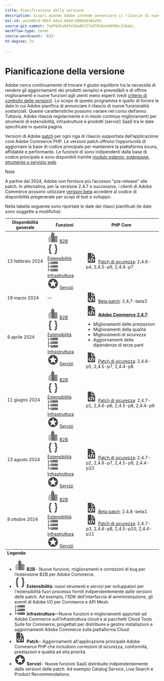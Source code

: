 ```yaml
---
title: Pianificazione della versione
description: Scopri quando Adobe intende annunciare il rilascio di nuove funzioni sostanziali per Adobe Commerce.
exl-id: ae1e09cd-966f-44a3-9e4d-b90bb838429d
source-git-commit: 7edf6d5a8dfe58a86f27e97816e4d850bc21babc
workflow-type: tm+mt
source-wordcount: '623'
ht-degree: 2%

---
```


# Pianificazione della versione

Adobe cerca continuamente di trovare il giusto equilibrio tra la necessità di rendere gli aggiornamenti dei prodotti semplici e prevedibili e di offrire miglioramenti e nuove funzioni agli utenti meno esperti (vedi [criterio di controllo delle versioni](versioning-policy.md)). Lo scopo di questo programma è quello di fornire le date in cui Adobe pianifica di annunciare il rilascio di nuove funzionalità sostanziali. Queste caratteristiche possono variare nel corso dell’anno. Tuttavia, Adobe rilascia regolarmente e in modo continuo miglioramenti per strumenti di estensibilità, infrastrutture e prodotti (servizi) SaaS tra le date specificate in questa pagina.

Versioni di Adobe [patch](versioning-policy.md#patch-release) per ogni riga di rilascio supportata dell’applicazione core Adobe Commerce PHP. Le versioni patch offrono l’opportunità di aggiornare la base di codice principale per mantenere la piattaforma sicura, affidabile e performante. Le funzioni di sono indipendenti dalla base di codice principale e sono disponibili tramite [modulo esterno, estensione, strumento o servizio web](versioning-policy.md#extensibility-infrastructure-and-services-release).

>[!NOTE]
>
>A partire dal 2024, Adobe non fornisce più l’accesso &quot;pre-release&quot; alle patch. In alternativa, per la versione 2.4.7 e successive, i clienti di Adobe Commerce possono utilizzare [versioni beta](beta.md) accedere al codice di disponibilità pregenerale per scopi di test e sviluppo.

Nella tabella seguente sono riportate le date dei rilasci pianificati (le date sono soggette a modifiche):

<table>
<thead>
  <tr>
    <th>Disponibilità generale</th>
    <th>Funzioni</th>
    <th>PHP Core</th>
  </tr>
</thead>
<tfoot>
   <tr>
      <td colspan="3"><strong>Legenda</strong>:
         <ul>
            <li><strong><img alt="Icona della funzione B2B" src="../assets/icons/enterprise.svg"></img> B2B</strong>- Nuove funzioni, miglioramenti e correzioni di bug per l’estensione B2B per Adobe Commerce.</li>
            <li><strong><img alt="Icona della funzione di estensibilità" src="../assets/icons/brackets.svg"></img> Estensibilità</strong>: nuovi strumenti e servizi per sviluppatori per l'estensibilità fuori processo forniti indipendentemente dalle versioni delle patch. Ad esempio, l’SDK dell’interfaccia di amministrazione, gli eventi di Adobe I/O per Commerce e API Mesh.</li>
            <li><strong><img alt="Icona della funzione di infrastruttura" src="../assets/icons/servers.svg"></img> Infrastruttura</strong>—Nuove funzioni e miglioramenti apportati ad Adobe Commerce sull’infrastruttura cloud e ai pacchetti Cloud Tools Suite for Commerce, progettati per distribuire e gestire installazioni e aggiornamenti Adobe Commerce sulla piattaforma Cloud.</li>
            <li><strong><img alt="Icona rilascio patch" src="../assets/icons/file-code.svg"></img> Patch</strong>- Aggiornamenti all'applicazione principale Adobe Commerce PHP che includono correzioni di sicurezza, conformità, prestazioni e qualità ad alta priorità.</li>
            <li><strong><img alt="Icona della funzione Servizi" src="../assets/icons/feature.svg"></img> Servizi</strong>- Nuove funzioni SaaS distribuite indipendentemente dalle versioni delle patch. Ad esempio Catalog Service, Live Search e Product Recommendations.</li>
         </ul>
      </td>
   </tr>
</tfoot>
<tbody>
  <tr>
    <td>13 febbraio 2024</td>
    <td><img alt="Icona della funzione B2B" src="../assets/icons/enterprise.svg"></img> <a href="https://experienceleague.adobe.com/docs/commerce-admin/b2b/release-notes.html">B2B</a><br><img alt="Icona della funzione di estensibilità" src="../assets/icons/brackets.svg"></img> <a href="https://developer.adobe.com/commerce/extensibility/">Estensibilità</a><br><img alt="Icona della funzione di infrastruttura" src="../assets/icons/servers.svg"></img> <a href="https://experienceleague.adobe.com/docs/commerce-cloud-service/user-guide/release-notes/cloud-tools-suite.html">Infrastruttura</a><br><img alt="Icona della funzione Servizi" src="../assets/icons/feature.svg"></img> <a href="https://experienceleague.adobe.com/docs/commerce-merchant-services/user-guides/release-information/release-notes-all.html">Servizi</a></td>
    <td><img alt="Icona rilascio patch" src="../assets/icons/file-code.svg"></img> <a href="release-notes/security/overview.md">Patch di sicurezza</a>: 2,4.6-p4, 2,4.5-p6, 2,4.4-p7</td>
  </tr>
  <tr>
    <td>19 marzo 2024</td>
    <td>—</td>
    <td><img alt="Icona rilascio patch" src="../assets/icons/file-code.svg"></img> <a href="release-notes/commerce/overview.md">Beta patch</a>: 2,4,7-beta3</td>
  </tr>
  <tr>
    <td>9 aprile 2024</td>
    <td><img alt="Icona della funzione B2B" src="../assets/icons/enterprise.svg"></img> <a href="https://experienceleague.adobe.com/docs/commerce-admin/b2b/release-notes.html">B2B</a><br><img alt="Icona della funzione di estensibilità" src="../assets/icons/brackets.svg"></img> <a href="https://developer.adobe.com/commerce/extensibility/">Estensibilità</a><br><img alt="Icona della funzione di infrastruttura" src="../assets/icons/servers.svg"></img> <a href="https://experienceleague.adobe.com/docs/commerce-cloud-service/user-guide/release-notes/cloud-tools-suite.html">Infrastruttura</a><br><img alt="Icona della funzione Servizi" src="../assets/icons/feature.svg"></img> <a href="https://experienceleague.adobe.com/docs/commerce-merchant-services/user-guides/release-information/release-notes-all.html">Servizi</a></td>
    <td><img alt="Icona rilascio patch" src="../assets/icons/file-code.svg"></img> <a href="release-notes/commerce/overview.md"><strong>Adobe Commerce 2.4.7</a></strong>:<ul><li>Miglioramenti delle prestazioni</li><li>Miglioramenti della qualità</li><li>Miglioramenti di sicurezza</li><li>Aggiornamenti delle dipendenze di terze parti</li></ul><img alt="Icona rilascio patch" src="../assets/icons/file-code.svg"></img> <a href="release-notes/security/overview.md">Patch di sicurezza</a>: 2,4.6-p5, 2,4.5-p7, 2,4.4-p8</td>
  </tr>
  <tr>
    <td>11 giugno 2024</td>
    <td><img alt="Icona della funzione B2B" src="../assets/icons/enterprise.svg"></img> <a href="https://experienceleague.adobe.com/docs/commerce-admin/b2b/release-notes.html">B2B</a><br><img alt="Icona della funzione di estensibilità" src="../assets/icons/brackets.svg"></img> <a href="https://developer.adobe.com/commerce/extensibility/">Estensibilità</a><br><img alt="Icona della funzione di infrastruttura" src="../assets/icons/servers.svg"></img> <a href="https://experienceleague.adobe.com/docs/commerce-cloud-service/user-guide/release-notes/cloud-tools-suite.html">Infrastruttura</a><br><img alt="Icona della funzione Servizi" src="../assets/icons/feature.svg"></img> <a href="https://experienceleague.adobe.com/docs/commerce-merchant-services/user-guides/release-information/release-notes-all.html">Servizi</a></td>
    <td><img alt="Icona rilascio patch" src="../assets/icons/file-code.svg"></img> <a href="release-notes/security/overview.md">Patch di sicurezza</a>: 2,4.7-p1, 2,4.6-p6, 2,4.5-p8, 2,4.4-p9</td>
  </tr>
  <tr>
    <td>13 agosto 2024</td>
    <td><img alt="Icona della funzione B2B" src="../assets/icons/enterprise.svg"></img> <a href="https://experienceleague.adobe.com/docs/commerce-admin/b2b/release-notes.html">B2B</a><br><img alt="Icona della funzione di estensibilità" src="../assets/icons/brackets.svg"></img> <a href="https://developer.adobe.com/commerce/extensibility/">Estensibilità</a><br><img alt="Icona della funzione di infrastruttura" src="../assets/icons/servers.svg"></img> <a href="https://experienceleague.adobe.com/docs/commerce-cloud-service/user-guide/release-notes/cloud-tools-suite.html">Infrastruttura</a><br><img alt="Icona della funzione Servizi" src="../assets/icons/feature.svg"></img> <a href="https://experienceleague.adobe.com/docs/commerce-merchant-services/user-guides/release-information/release-notes-all.html">Servizi</a></td>
    <td><img alt="Icona rilascio patch" src="../assets/icons/file-code.svg"></img> <a href="release-notes/security/overview.md">Patch di sicurezza</a>: 2,4.7-p2, 2,4.6-p7, 2,4.5-p9, 2,4.4-p10</td>
  </tr>
  <tr>
    <td>8 ottobre 2024</td>
    <td><img alt="Icona della funzione B2B" src="../assets/icons/enterprise.svg"></img> <a href="https://experienceleague.adobe.com/docs/commerce-admin/b2b/release-notes.html">B2B</a><br><img alt="Icona della funzione di estensibilità" src="../assets/icons/brackets.svg"></img> <a href="https://developer.adobe.com/commerce/extensibility/">Estensibilità</a><br><img alt="Icona della funzione di infrastruttura" src="../assets/icons/servers.svg"></img> <a href="https://experienceleague.adobe.com/docs/commerce-cloud-service/user-guide/release-notes/cloud-tools-suite.html">Infrastruttura</a><br><img alt="Icona della funzione Servizi" src="../assets/icons/feature.svg"></img> <a href="https://experienceleague.adobe.com/docs/commerce-merchant-services/user-guides/release-information/release-notes-all.html">Servizi</a></td>
    <td><img alt="Icona rilascio patch" src="../assets/icons/file-code.svg"></img> <a href="release-notes/commerce/overview.md">Beta patch</a>: 2.4.8-beta1<br><img alt="Icona rilascio patch" src="../assets/icons/file-code.svg"></img> <a href="release-notes/security/overview.md">Patch di sicurezza</a>: 2,4.7-p3, 2,4.6-p8, 2,4.5-p10, 2,4.4-p11</td>
  </tr>
</tbody>
</table>
